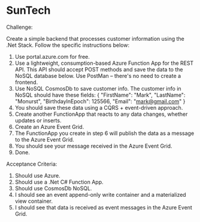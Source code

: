 # SunTech
Challenge:

Create a simple backend that processes customer information using the .Net Stack. Follow
the specific instructions below:

1. Use portal.azure.com for free.
2. Use a lightweight, consumption-based Azure Function App for the REST API. This API
should accept POST methods and save the data to the NoSQL database below. Use
PostMan – there's no need to create a frontend.
3. Use NoSQL CosmosDb to save customer info.
The customer info in NoSQL should have these fields:
{
"FirstName": "Mark",
"LastName": "Monurst",
"BirthdayInEpoch": 125566,
"Email": "mark@gmail.com"
}
4. You should save these data using a CQRS + event-driven approach.
5. Create another FunctionApp that reacts to any data changes, whether updates or
inserts.
6. Create an Azure Event Grid.
7. The FunctionApp you create in step 6 will publish the data as a message to the Azure
Event Grid.
8. You should see your message received in the Azure Event Grid.
9. Done.

Acceptance Criteria:
1. Should use Azure.
2. Should use a .Net C# Function App.
3. Should use CosmosDb NoSQL.
4. I should see an event append-only write container and a materialized view
container.
5. I should see that data is received as event messages in the Azure Event Grid.
